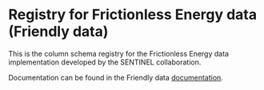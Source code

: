 # Registry for Frictionless Energy data (Friendly data)

This is the column schema registry for the Frictionless Energy data
implementation developed by the SENTINEL collaboration.

Documentation can be found in the Friendly data
[documentation](https://sentinel-energy.github.io/friendly_data/registry.html).
